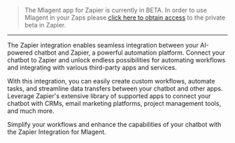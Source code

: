 > The Mlagent app for Zapier is currently in BETA. In order to use Mlagent in your Zaps please [click here to obtain access](https://zapier.com/developer/public-invite/179950/2d89a44be6d7ddcae4ae23df0be19b3c/) to the private beta in Zapier.

---

The Zapier integration enables seamless integration between your AI-powered chatbot and Zapier, a powerful automation platform. Connect your chatbot to Zapier and unlock endless possibilities for automating workflows and integrating with various third-party apps and services.

With this integration, you can easily create custom workflows, automate tasks, and streamline data transfers between your chatbot and other apps. Leverage Zapier's extensive library of supported apps to connect your chatbot with CRMs, email marketing platforms, project management tools, and much more.

Simplify your workflows and enhance the capabilities of your chatbot with the Zapier Integration for Mlagent.
